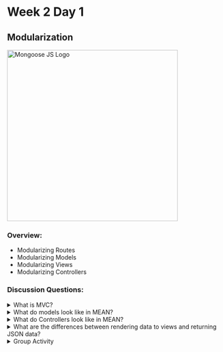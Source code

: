 # Week 2 Day 1

## Modularization

<img src="https://coursework.vschool.io/content/images/2015/11/mongoosejs.png" alt="Mongoose JS Logo" width="400px">

### Overview:

* Modularizing Routes
* Modularizing Models
* Modularizing Views
* Modularizing Controllers

### Discussion Questions:

<details>

​	<summary>What is MVC?</summary>

​	MVC stands for Model, View and Controller. Its a standard used by Web Developers to distinguish and separate out core parts of our applications. Up to this point, we've been cramming all of our code into one big server.js file. We're going to be adapting the MVC standard today.
</details>

<details>

​	<summary>What do models look like in MEAN?</summary>

​	Our models are our "collections" in MongoDB. They are created for us in MongoDB automatically via mongoose when we define them using: new mongoose.Schema() and naming our collection using: mongoose.model()

​	Example "User.js" model:

```javascript

	// Require mongoose

	let mongoose = require('mongoose');

	// Name our model "User" and define it using mongoose.Schema()

	mongoose.model('User',new mongoose.Schema({
		name:{type:String,required:true,minlength:1,maxlength:255},
		email:{type:String,required:true,minlength:1,maxlength:255},
		password:{type:String,required:true,minlength:1,maxlength:255},
	}));

```
</details>

<details>

​	<summary>What do Controllers look like in MEAN?</summary>

​	Our Controllers are the logic of our application that state what should happen when our client's visit routes. Our controllers will manipulate one of our "models" via CRUD methods. In this case, our recently created "User" model.

​	Example "UserController.js" controller:

```javascript
	
	// Import our User model that we created above.

	let User = require("mongoose").model("User");

	class UserController{
		// Retrieves all users and renders them to our "users.ejs":

		all(req,res){
			User.find({},(err,users)=>{
				if(err){
					res.render("users");
				}else{
					res.render("users",{users:users});
				}
			})
		}

		// A post route for creating a new user:

		create(req,res){
			let user = new User(req.body);

			user.save((err)=>{
				if(err){
					res.render("users",{errors:user.errors});
				}else{
					res.redirect("/users");
				}
			})
		}

		// A post route for updating an existing user:

		update(req,res){
			User.findOne({_id:req.body._id},(err,user)=>{
				user.name=req.body.name;
				user.email=req.body.email;
				user.password=req.body.password;

				user.save((err)=>{
					if(err){
						res.redirect("/users/"+user._id);
					}else{
						res.redirect("/users");
					}
				});
			})
		}

		// A get route for finding and displaying one particular user.

		findById(req,res){
			User.findOne({_id:req.params.id},(err,user)=>{
				if(err){
					res.redirect("/users");
				}else{
					res.render("user",{user:user});
				}
			});
		}

		// A post route for deleting a user by Id.

		destroy(req,res){
			User.remove({_id:req.params.id},(err)=>{
				res.redirect("/users");
			});
		}
	}

	// Export our class, so we can use it in other files.

	module.exports = new UserController();

```
</details>

<details>
​	<summary>What are the differences between rendering data to views and returning JSON data?</summary>

​	The most important difference is that we won't be retrieving data from our database and then 	rendering it to a page to be sent out to clients. We will simply be returning JSON data from the routes we define instead. This means that any routes we navigate to will be JSON data that any front-end framework or API can use to display on their own web page.

​	This will tremendously reduce the load our server will take, since it doesn't have to render any data, but rather give it back to client's so that they can display it however they choose. In doing this, we've essentially turned our server into an A.P.I

</details>

<details>

​	<summary>Group Activity</summary>

​	Collaborate into groups of 3 or 4, discussing how you can break down your application into smaller parts. Take a look at the github "modular" example to see how you might do this.

​	Create one model, one controller and one view that retrieves and displays all of your model and lets you create instances of that model.  

</details>
